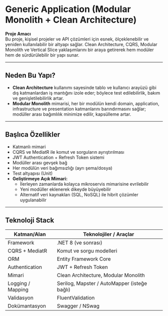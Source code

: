 #  Generic Application (Modular Monolith + Clean Architecture)

**Proje Amacı**  
Bu proje, kişisel projeler ve API çözümleri için esnek, ölçeklenebilir ve yeniden kullanılabilir bir altyapı sağlar. Clean Architecture, CQRS, Modular Monolith ve Vertical Slice yaklaşımlarını bir araya getirerek hem modüler hem de sürdürülebilir bir yapı sunar.

---

##  Neden Bu Yapı?

- **Clean Architecture** kullanımı sayesinde tablo ve kullanıcı arayüzü gibi dış katmanlardan iş mantığını izole eder; böylece test edilebilirlik, bakım ve genişletilebilirlik artar.  
- **Modular Monolith** mimarisi, her bir modülün kendi domain, application, infrastructure ve presentation katmanlarını barındırmasını sağlar; modüller arası bağımlılık minimize edilir, kapsülleme artar.

---

##  Başlıca Özellikler

- Katmanlı mimari
- CQRS ve MediatR ile komut ve sorguların ayrıştırılması  
- JWT Authentication + Refresh Token sistemi  
- Modüller arası gevşek bağ 
- Her modülün veri bağımsızlığı (ayrı şema/dosya)  
- Test altyapısı (Unit)
- **Geliştirmeye Açık Mimari:**  
  - İlerleyen zamanlarda kolayca mikroservis mimarisine evrilebilir  
  - Yeni modüller eklenerek dikeyde büyüyebilir  
  - Alternatif veri kaynakları (SQL, NoSQL) ile hibrit çözümler uygulanabilir 

---

##  Teknoloji Stack

| Katman/Alan            | Teknolojiler / Araçlar             |
|------------------------|------------------------------------|
| Framework              | .NET 8 (ve sonrası)                |
| CQRS + MediatR         | Komut ve sorgu modelleri           |
| ORM                    | Entity Framework Core              |
| Authentication         | JWT + Refresh Token                |
| Mimari                 | Clean Architecture, Modular Monolith |
| Logging / Mapping      | Serilog, Mapster / AutoMapper (isteğe bağlı) |
| Validasyon             | FluentValidation                   |
| Dokümantasyon          | Swagger / NSwag                    |

